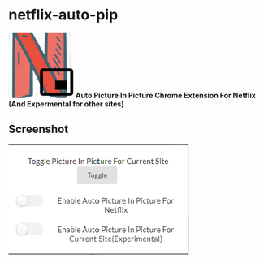 # netflix-auto-pip
![alt text](https://github.com/Gotham13121997/netflix-auto-pip/blob/master/src/assets/icon128.png)
**Auto Picture In Picture Chrome Extension For Netflix (And Expermental for other sites)**

## Screenshot
![alt text](https://github.com/Gotham13121997/netflix-auto-pip/blob/master/screenshot/screeshot.png)